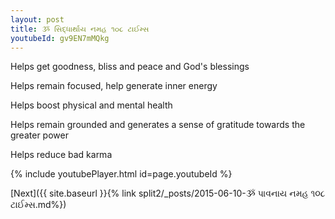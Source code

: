 ```yaml
---
layout: post
title: ૐ સિદ્ધાર્થાય નમહ ૧૦૮ ટાઈમ્સ
youtubeId: gv9EN7mMQkg
---
```

 
 
Helps get goodness, bliss and peace and God's blessings
 
Helps remain focused, help generate inner energy 
 
Helps boost physical and mental health 
 
Helps remain grounded and generates a sense of gratitude towards the greater power 
 
Helps reduce bad karma
 
 
 
 


{% include youtubePlayer.html id=page.youtubeId %}
 
[Next]({{ site.baseurl }}{% link  split2/_posts/2015-06-10-ૐ પાવનાય નમહ ૧૦૮ ટાઈમ્સ.md%})
 

